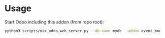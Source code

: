 # Usage

Start Odoo including this addon (from repo root):

```bash
python3 scripts/nix_odoo_web_server.py --db-name mydb --addon event_booth
```

